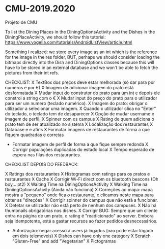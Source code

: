 # CMU-2019.2020
Projeto de CMU

To list the Dining Places in the DiningOptionsActivity and the Dishes in the DiningPlaceActivity, we should follow this tutorial: https://www.vogella.com/tutorials/AndroidListView/article.html

Something I realized: we store every image as an int which is the reference for the image in the res folder, BUT, perhaps we should consider loading the bitmaps directly into the Dish and DiningOptions classes because this will have to be stored in an external database and we won't be able to fetch the pictures from their int refs.

CHECKLIST:
X TextBox dos preços deve estar melhorada (só dar para por numeros e por €)
X Imagem de adicionar imagem do prato está desformatada
X Mudar input do construtor do prato para um int e depois ele constroi a string com o €
X Mudar input do preço do prato para o utilizador para ser um numero (teclado numérico).
X Imagem do prato: obrigar o utilizador a selecionar uma imagem.
X Quando o utilizador clica no "Enter" do teclado, o teclado tem de desaparecer
X Opção de mudar username e imagem de perfil.
X Spinner com os campus
X Rating de quem adiciona o prato tem de ser atualizado no sistema
X Localização dos restaurantes
X Database e e afins
X Formatar imagens de restaurantes de forma a que fiquem quadradas e corretas
- Formatar imagem de perfil de forma a que fique sempre redonda
X Corrigir populações duplicadas do estado local
X Tempo esperado de espera nas filas dos restaurantes.

CHECKLIST DEPOIS DO FEEDBACK:

X Ratings dos restaurantes
X Histogramas com ratings para os pratos e restaurantes
X Cache 
X Corrigir Wi-Fi direct com os bluetooth beacons (Oh boy... pt2)
X Waiting Time na DiningOptionsActivity
X Walking Time na DiniingOptionsActivity (Ainda não funciona)
X Correções ao mapa: mapa mostra a "pequeno" onde fica o restaurante, e clicamos neste mapa para obter as "direções"
X Corrigir spinner do campus que não está a funcionar.
X Detetar se utilizador não está perto de nenhum dos campuses.
X Não há thumbnails obrigatórias nos dishes.
X Corrigir BUG: Sempre que um cliente entra na página de um prato, o rating é "readicionado" ao server. Embora seja idempotente, está a gastar recursos ao fazer pedidos desnecessários.
- Autorização: negar acesso a users já logados (nao pode estar logado em dois telemoveis)
X Dishes can have only one category
X Scratch "Gluten-Free" and add "Vegetarian"
X Pictogramas